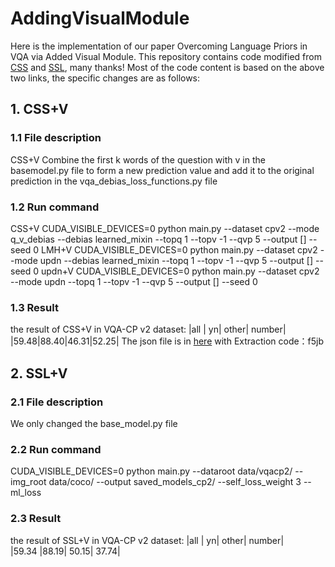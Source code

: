 # AddingVisualModule
Here is the implementation of our paper Overcoming Language Priors in VQA via Added Visual Module.
This repository contains code modified from [CSS](https://github.com/yanxinzju/CSS-VQA) and [SSL](https://github.com/CrossmodalGroup/SSL-VQA), many thanks!
Most of the code content is based on the above two links, the specific changes are as follows:
## 1. CSS+V

### 1.1 File description
CSS+V Combine the first k words of the question with v in the basemodel.py file to form a new prediction value 
and add it to the original prediction in the vqa_debias_loss_functions.py file

### 1.2 Run command
CSS+V
CUDA_VISIBLE_DEVICES=0 python main.py --dataset cpv2 --mode q_v_debias --debias learned_mixin --topq 1 --topv -1 --qvp 5 --output [] --seed 0
LMH+V
CUDA_VISIBLE_DEVICES=0 python main.py --dataset cpv2 --mode updn --debias learned_mixin --topq 1 --topv -1 --qvp 5 --output [] --seed 0
updn+V
CUDA_VISIBLE_DEVICES=0 python main.py --dataset cpv2 --mode updn --topq 1 --topv -1 --qvp 5 --output [] --seed 0

### 1.3 Result

the result of CSS+V in VQA-CP v2 dataset:
|all | yn| other| number|  
|59.48|88.40|46.31|52.25|
The json file is in [here](https://pan.baidu.com/s/1IrR2We3YU7jOdo0Dil9vMA) with Extraction code：f5jb 

## 2. SSL+V
### 2.1 File description
We only changed the base_model.py file 

### 2.2 Run command
CUDA_VISIBLE_DEVICES=0 python main.py --dataroot data/vqacp2/ --img_root data/coco/ --output saved_models_cp2/ --self_loss_weight 3 --ml_loss

### 2.3 Result
the result of SSL+V in VQA-CP v2 dataset:
|all | yn| other| number|  
|59.34	|88.19|	50.15|	37.74|

